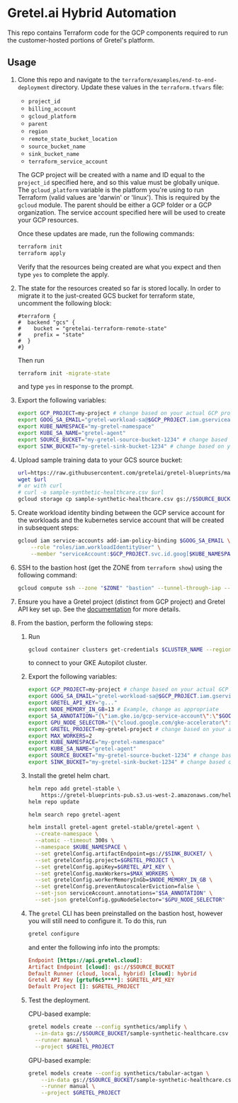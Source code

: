 # Gretel.ai Hybrid Automation

This repo contains Terraform code for the GCP components required to run the customer-hosted portions of Gretel's platform.

## Usage

1. Clone this repo and navigate to the `terraform/examples/end-to-end-deployment` directory. Update these values in the `terraform.tfvars` file:

   - `project_id`
   - `billing_account`
   - `gcloud_platform`
   - `parent`
   - `region`
   - `remote_state_bucket_location`
   - `source_bucket_name`
   - `sink_bucket_name`
   - `terraform_service_account`

   The GCP project will be created with a name and ID equal to the `project_id` specified here, and so this value must be globally unique. The `gcloud_platform` variable is the platform you're using to run Terraform (valid values are 'darwin' or 'linux'). This is required by the `gcloud` module. The parent should be either a GCP folder or a GCP organization. The service account specified here will be used to create your GCP resources.

   Once these updates are made, run the following commands:

   ```bash
   terraform init
   terraform apply
   ```

   Verify that the resources being created are what you expect and then type `yes` to complete the apply.

1. The state for the resources created so far is stored locally. In order to migrate it to the just-created GCS bucket for terraform state, uncomment the following block:

   ```hcl
   #terraform {
   #  backend "gcs" {
   #    bucket = "gretelai-terraform-remote-state"
   #    prefix = "state"
   #  }
   #}
   ```

   Then run

   ```bash
   terraform init -migrate-state
   ```

   and type `yes` in response to the prompt.

1. Export the following variables:

   ```bash
   export GCP_PROJECT=my-project # change based on your actual GCP project name
   export GOOG_SA_EMAIL="gretel-workload-sa@$GCP_PROJECT.iam.gserviceaccount.com"
   export KUBE_NAMESPACE="my-gretel-namespace"
   export KUBE_SA_NAME="gretel-agent"
   export SOURCE_BUCKET="my-gretel-source-bucket-1234" # change based on your actual source bucket name
   export SINK_BUCKET="my-gretel-sink-bucket-1234" # change based on your actual sink bucket name
   ```

1. Upload sample training data to your GCS source bucket:

   ```bash
   url=https://raw.githubusercontent.com/gretelai/gretel-blueprints/main/sample_data/sample-synthetic-healthcare.csv
   wget $url
   # or with curl
   # curl -o sample-synthetic-healthcare.csv $url
   gcloud storage cp sample-synthetic-healthcare.csv gs://$SOURCE_BUCKET
   ```

1. Create workload identity binding between the GCP service account for the workloads and the kubernetes service account that will be created in subsequent steps:

   ```bash
   gcloud iam service-accounts add-iam-policy-binding $GOOG_SA_EMAIL \
       --role "roles/iam.workloadIdentityUser" \
       --member "serviceAccount:$GCP_PROJECT.svc.id.goog[$KUBE_NAMESPACE/$KUBE_SA_NAME]"
   ```

1. SSH to the bastion host (get the ZONE from `terraform show`) using the following command:

   ```bash
   gcloud compute ssh --zone "$ZONE" "bastion" --tunnel-through-iap --project "$GCP_PROJECT"
   ```

1. Ensure you have a Gretel project (distinct from GCP project) and Gretel API key set up. See the [documentation](https://docs.gretel.ai/guides/environment-setup) for more details.

1. From the bastion, perform the following steps:

   1. Run

      ```bash
      gcloud container clusters get-credentials $CLUSTER_NAME --region $YOUR_REGION --project $GCP_PROJECT
      ```

      to connect to your GKE Autopilot cluster.

   1. Export the following variables:

      ```bash
      export GCP_PROJECT=my-project # change based on your actual GCP project name
      export GOOG_SA_EMAIL="gretel-workload-sa@$GCP_PROJECT.iam.gserviceaccount.com"
      export GRETEL_API_KEY="g..."
      export NODE_MEMORY_IN_GB=13 # Example, change as appropriate
      export SA_ANNOTATION="{\"iam.gke.io/gcp-service-account\":\"$GOOG_SA_EMAIL\"}"
      export GPU_NODE_SELECTOR="{\"cloud.google.com/gke-accelerator\":\"nvidia-tesla-t4\"}"
      export GRETEL_PROJECT=my-gretel-project # change based on your actual Gretel project name
      export MAX_WORKERS=2
      export KUBE_NAMESPACE="my-gretel-namespace"
      export KUBE_SA_NAME="gretel-agent"
      export SOURCE_BUCKET="my-gretel-source-bucket-1234" # change based on your actual source bucket name
      export SINK_BUCKET="my-gretel-sink-bucket-1234" # change based on your actual sink bucket name
      ```

   1. Install the gretel helm chart.

      ```bash
      helm repo add gretel-stable \
          https://gretel-blueprints-pub.s3.us-west-2.amazonaws.com/helm-charts/stable/
      helm repo update
      ```

      ```bash
      helm search repo gretel-agent
      ```

      ```bash
      helm install gretel-agent gretel-stable/gretel-agent \
        --create-namespace \
        --atomic --timeout 300s \
        --namespace $KUBE_NAMESPACE \
        --set gretelConfig.artifactEndpoint=gs://$SINK_BUCKET/ \
        --set gretelConfig.project=$GRETEL_PROJECT \
        --set gretelConfig.apiKey=$GRETEL_API_KEY \
        --set gretelConfig.maxWorkers=$MAX_WORKERS \
        --set gretelConfig.workerMemoryInGb=$NODE_MEMORY_IN_GB \
        --set gretelConfig.preventAutoscalerEviction=false \
        --set-json serviceAccount.annotations="$SA_ANNOTATION" \
        --set-json gretelConfig.gpuNodeSelector="$GPU_NODE_SELECTOR"
      ```

   1. The `gretel` CLI has been preinstalled on the bastion host, however you will still need to configure it. To do this, run

      ```bash
      gretel configure
      ```

      and enter the following info into the prompts:

      ```ini
      Endpoint [https://api.gretel.cloud]:
      Artifact Endpoint [cloud]: gs://$SOURCE_BUCKET
      Default Runner (cloud, local, hybrid) [cloud]: hybrid
      Gretel API Key [grtuf6c5****]: $GRETEL_API_KEY
      Default Project []: $GRETEL_PROJECT
      ```

   1. Test the deployment.

      CPU-based example:

      ```bash
      gretel models create --config synthetics/amplify \
        --in-data gs://$SOURCE_BUCKET/sample-synthetic-healthcare.csv \
        --runner manual \
        --project $GRETEL_PROJECT
      ```

      GPU-based example:

      ```bash
      gretel models create --config synthetics/tabular-actgan \
          --in-data gs://$SOURCE_BUCKET/sample-synthetic-healthcare.csv \
          --runner manual \
          --project $GRETEL_PROJECT
      ```
